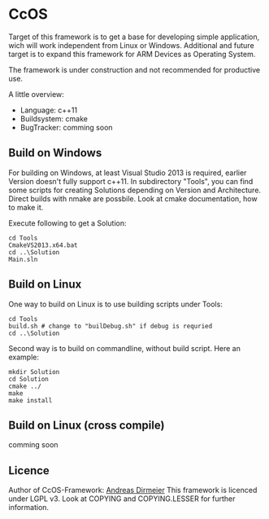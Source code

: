 # CcOS

Target of this framework is to get a base for developing simple application, wich will work independent from Linux or Windows.
Additional and future target is to expand this framework for ARM Devices as Operating System.

The framework is under construction and not recommended for productive use.

A little overview:
* Language: c++11
* Buildsystem: cmake
* BugTracker: comming soon

## Build on Windows

For building on Windows, at least Visual Studio 2013 is required, earlier Version doesn't fully support c++11.
In subdirectory "Tools", you can find some scripts for creating Solutions depending on Version and Architecture.
Direct builds with nmake are possbile. Look at cmake documentation, how to make it.

Execute following to get a Solution:

    cd Tools
    CmakeVS2013.x64.bat
    cd ..\Solution
    Main.sln
    
## Build on Linux

One way to build on Linux is to use building scripts under Tools:

    cd Tools
    build.sh # change to "builDebug.sh" if debug is requried
    cd ..\Solution

Second way is to build on commandline, without build script.
Here an example:

    mkdir Solution
    cd Solution
    cmake ../
    make
    make install
  
## Build on Linux (cross compile)

comming soon

## Licence

Author of CcOS-Framework: [Andreas Dirmeier](http://adirmeier.de)
This framework is licenced under LGPL v3. Look at COPYING and COPYING.LESSER for further information.
